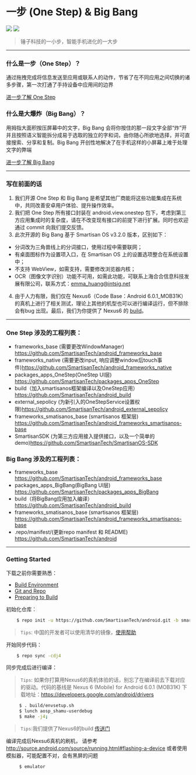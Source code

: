 # 一步 (One Step) & Big Bang

![](http://static.smartisanos.cn/common/img/third-medium/one-step-icon_8dab923f53.png) ![](http://static.smartisanos.cn/common/img/third-medium/bigbang-icon_90f9202992.png)

> 锤子科技的一小步，智能手机进化的一大步

----

### 什么是一步（One Step）？
通过拖拽完成将信息发送至应用或联系人的动作，节省了在不同应用之间切换的诸多步骤，第一次打通了手持设备中应用间的边界

[进一步了解 One Step](http://www.smartisan.com/m1/#/os?section=onestep)


### 什么是大爆炸（Big Bang）？
用拇指大面积按压屏幕中的文字，Big Bang 会将你按住的那一段文字全部“炸”开并且按照语义智能拆分成易于选取的独立的字和词，由你随心所欲地选择，并可直接搜索、分享和复制。Big Bang 开创性地解决了在手机这样的小屏幕上难于处理文字的弊端

[进一步了解 Big Bang](http://www.smartisan.com/m1/#/os#blastParticiple)

----

### 写在前面的话
1. 我们开源 One Step 和 Big Bang 是希望其他厂商能将这些功能集成在系统中，共同改善安卓用户体验、提升操作效率。
2. 我们把 One Step 所有接口封装在 android.view.onestep 包下，考虑到第三方应用集成时的复杂度，请在不改变现有接口的前提下进行扩展。同时也欢迎通过 commit 向我们提交反馈。
3. 此次开源的 Big Bang 基于 Smartisan OS v3.2.0 版本，区别如下：
 * 分词改为三角兽线上的分词接口，使用过程中需要联网；
 * 有桌面图标作为设置项入口，在 Smartisan OS 上的设置选项整合在系统设置中；
 * 不支持 WebView，如需支持，需要修改浏览器内核；
 * OCR（图像文字识别）功能不可用，如需此功能，可联系上海合合信息科技发展有限公司，联系方式：emma_huang@intsig.net

4. 由于人力有限，我们仅在 Nexus6（Code Base：Android 6.0.1_MOB31K）的真机上进行了相关测试，理论上其他的机型也可以进行编译运行，但不排除会有bug 出现。最后，我们为你提供了 Nexus6 的 [build](https://github.com/SmartisanTech/SmartisanOS_Build_Release)。

----

### One Step 涉及的工程列表：
* frameworks_base (需要更改WindowManager) <https://github.com/SmartisanTech/android_frameworks_base>
* frameworks_native (需要更改input, 响应调整window后touch事件)<https://github.com/SmartisanTech/android_frameworks_native>
* packages_apps_OneStep(OneStep UI层) <https://github.com/SmartisanTech/packages_apps_OneStep>
* build（加入smartisanos框架编译以及OneStep应用） <https://github.com/SmartisanTech/android_build>
* external_sepolicy (为新引入的OneStepService设置权限)<https://github.com/SmartisanTech/android_external_sepolicy>
* frameworks_smatisanos_base (smartisanos 框架层) <https://github.com/SmartisanTech/android_frameworks_smartisanos-base>
* SmartisanSDK (为第三方应用接入提供接口，以及一个简单的demo)<https://github.com/SmartisanTech/SmartisanOS-SDK>


### Big Bang 涉及的工程列表：
* frameworks_base  <https://github.com/SmartisanTech/android_frameworks_base>
* packages_apps_BigBang(BigBang UI层) <https://github.com/SmartisanTech/packages_apps_BigBang>
* build（将BigBang应用加入编译） <https://github.com/SmartisanTech/android_build>
* frameworks_smatisanos_base (smartisanos 框架层) <https://github.com/SmartisanTech/android_frameworks_smartisanos-base>
* .repo/manifest/(更新repo manifest 和 README)　<https://github.com/SmartisanTech/android>

----

### Getting Started
下载之前你需要熟悉：

* [Build Environment](http://source.android.com/source/initializing.html)
* [Git and Repo](http://source.android.com/source/using-repo.html)
* [Preparing to Build](http://source.android.com/source/building.html)

初始化仓库：

```sh
    $ repo init -u https://github.com/SmartisanTech/android.git -b smartisan-m-onestep_bigboom -m manifest.xml
```
> `Tips`: 中国的开发者可以使用清华的镜像，[使用帮助](https://mirrors.tuna.tsinghua.edu.cn/help/AOSP/)

开始同步代码：

```sh
    $ repo sync -cdj4
```

同步完成后进行编译：

> `Tips`: 如果你打算用Nexus6的真机体验的话，别忘了在编译前去下载对应的驱动。代码的基线是 Nexus 6 (Mobile) for Android 6.0.1 (MOB31K) 下载地址：<https://developers.google.com/android/drivers>

```sh
     $ . build/envsetup.sh
     $ lunch aosp_shamu-userdebug
     $ make -j4;
```
> `Tips`:我们提供了Nexus6的build [传送门](https://github.com/SmartisanTech/SmartisanOS_Build_Release)

编译完成后Nexsu6真机的刷机， 请参考 <http://source.android.com/source/running.html#flashing-a-device>
或者使用模拟器，可能配置不对，会有黑屏的问题
```sh
     $ emulator
```
